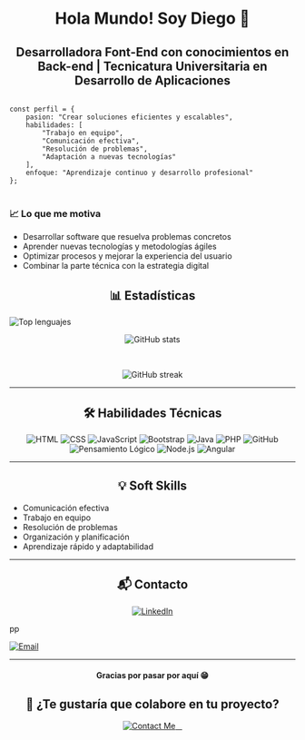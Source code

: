 ## <h1 align="center">Hola Mundo! Soy Diego 👋</h1>

<h2 align="center">Desarrolladora Font-End con conocimientos en Back-end | Tecnicatura Universitaria en Desarrollo de Aplicaciones</h2>

<code class="language-javascript">
const perfil = {
    pasion: "Crear soluciones eficientes y escalables",
    habilidades: [
        "Trabajo en equipo",
        "Comunicación efectiva",
        "Resolución de problemas",
        "Adaptación a nuevas tecnologías"
    ],
    enfoque: "Aprendizaje continuo y desarrollo profesional"
};
</code>
</pre>


<br/>
<h3 id="motivacion">📈 Lo que me motiva</h3>
  <ul>
    <li>Desarrollar software que resuelva problemas concretos</li>
    <li>Aprender nuevas tecnologías y metodologías ágiles</li>
    <li>Optimizar procesos y mejorar la experiencia del usuario</li>
    <li>Combinar la parte técnica con la estrategia digital</li>
  </ul>

<h2 align="center">📊 Estadísticas</h2>
<p align="center">
<img align="left" src="https://github-readme-stats.vercel.app/api/top-langs?username=Diego-Santellan&show_icons=true&theme=dark&locale=es&layout=compact" alt="Top lenguajes"/>
</p>
<br />
<p align="center">
<img src="https://github-readme-stats.vercel.app/api?username=Diego-Santellan&show_icons=true&theme=highcontrast&title_color=cfd147&locale=es" alt="GitHub stats" />
</p>
<br />
<p align="center">
<img src="https://github-readme-streak-stats.herokuapp.com/?user=Diego-Santellan&theme=dark" alt="GitHub streak" />
</p>

<hr />

<h2 align="center">🛠 Habilidades Técnicas</h2>
<p align="center">
<img src="https://img.shields.io/badge/-HTML-05122A?style=flat&logo=HTML5" alt="HTML" />
<img src="https://img.shields.io/badge/-CSS-05122A?style=flat&logo=CSS3&logoColor=1572B6" alt="CSS" />
<img src="https://img.shields.io/badge/-JavaScript-05122A?style=flat&logo=javascript" alt="JavaScript" />
<img src="https://img.shields.io/badge/-Bootstrap-05122A?style=flat&logo=bootstrap&logoColor=563D7C" alt="Bootstrap" />
<img src="https://img.shields.io/badge/-Java-05122A?style=flat&logo=java&logoColor=007396" alt="Java" />
<img src="https://img.shields.io/badge/-PHP-05122A?style=flat&logo=php&logoColor=777BB4" alt="PHP" />
<img src="https://img.shields.io/badge/-GitHub-181717?style=flat-square&logo=github" alt="GitHub" />
<img src="https://img.shields.io/badge/-Pensamiento%20Lógico-05122A?style=flat&logo=brain&logoColor=F7DF1E" alt="Pensamiento Lógico" />
<img src="https://img.shields.io/badge/-Node.js-05122A?style=flat&logo=node.js" alt="Node.js" />
<img src="https://img.shields.io/badge/-Angular-DD0031?style=flat&logo=angular&logoColor=white" alt="Angular" />
</p>

<hr/>

<h2 align="center">💡 Soft Skills</h2>
<ul>
<li>Comunicación efectiva</li>
<li>Trabajo en equipo</li>
<li>Resolución de problemas</li>
<li>Organización y planificación</li>
<li>Aprendizaje rápido y adaptabilidad</li>
</ul>

<hr />

<h2 align="center">📬 Contacto</h2>
<p align="center">
<a href="https://www.linkedin.com/in/diego-santellan/">
<img src="https://img.shields.io/badge/-Lis%20Medina-0077B5?style=flat&logo=Linkedin&logoColor=white" alt="LinkedIn" />
</a>
  <p>pp</p>
<a href="mailto:dsantellan@alumnos.exa.unicen.edu.ar">
<img src="https://img.shields.io/badge/-lm30540@gmail.com-D14836?style=flat&logo=Gmail&logoColor=white" alt="Email" />
</a>
</p>

<hr />

<h4 align="center">Gracias por pasar por aquí 😁</h4>
<h2 align="center">🚀 ¿Te gustaría que colabore en tu proyecto?</h2>
<p align="center">
  <a href="mailto:lm30540@gmail.com">
    <img src="https://img.shields.io/badge/-Contáctame-008CFF?style=for-the-badge&logo=gmail&logoColor=white" alt="Contact Me"/>
  </a>
</p>

